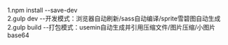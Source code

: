 1.npm install --save-dev<br>
2.gulp dev --开发模式：浏览器自动刷新/sass自动编译/sprite雪碧图自动生成<br>
2.gulp build --打包模式：usemin自动生成并引用压缩文件/图片压缩/小图片base64
